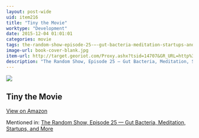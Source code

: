 ```yaml
---
layout: post-wide
uid: item216
title: "Tiny the Movie"
worktype: "Development"
date: 2015-12-04 01:01:01
categories: movie
tags: the-random-show-episode-25-—-gut-bacteria-meditation-startups-and-more
image-url: book-cover-blank.jpg
item-url: http://target.georiot.com/Proxy.ashx?tsid=14707&GR_URL=http%3A%2F%2Fwww.amazon.com%2FTINY-Story-About-Living-Small%2Fdp%2FB00IT6QD7G%2F
description: "The Random Show, Episode 25 — Gut Bacteria, Meditation, Startups, and More"
---
```

<a href="http://target.georiot.com/Proxy.ashx?tsid=14707&GR_URL=http%3A%2F%2Fwww.amazon.com%2FTINY-Story-About-Living-Small%2Fdp%2FB00IT6QD7G%2F" target="blank"><img src="../../../../img/thumbs/book-cover-blank.jpg" class="prod-img"></a>
<h2>Tiny the Movie</h2>
<p><a class="btn btn-primary" href="http://target.georiot.com/Proxy.ashx?tsid=14707&GR_URL=http%3A%2F%2Fwww.amazon.com%2FTINY-Story-About-Living-Small%2Fdp%2FB00IT6QD7G%2F" target="blank">View on Amazon</a><p>
<p>Mentioned in: <a href="http://fourhourworkweek.com/2014/08/22/the-random-show-episode-25-gut-bacteria-meditation-startups-and-more/" target="blank">The Random Show, Episode 25 — Gut Bacteria, Meditation, Startups, and More</a></p>
